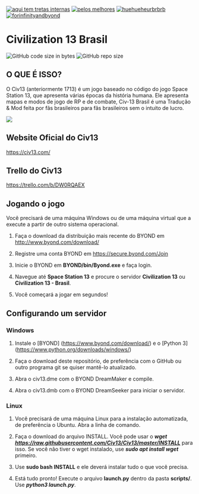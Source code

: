 [![aqui tem tretas internas](http://svgur.com/i/_js.svg)](https://www.forthebadge.com) [![pelos melhores](https://svgur.com/i/_ij.svg)](https://www.forthebadge.com) [![huehueheurbrbrb](http://svgur.com/i/_kN.svg)](https://www.forthebadge.com) [![forinfinityandbyond](https://user-images.githubusercontent.com/5211576/29499758-4efff304-85e6-11e7-8267-62919c3688a9.gif)](https://www.reddit.com/r/SS13/comments/5oplxp/what_is_the_main_problem_with_byond_as_an_engine/dclbu1a)

# Civilization 13 Brasil

![GitHub code size in bytes](https://img.shields.io/github/languages/code-size/civ13/civ13.svg?style=flat)
![GitHub repo size](https://img.shields.io/github/repo-size/civ13/civ13.svg?style=flat)

## O QUE É ISSO?

O Civ13 (anteriormente 1713) é um jogo baseado no código do jogo Space Station 13, que apresenta várias épocas da história humana. Ele apresenta mapas e modos de jogo de RP e de combate, Civ-13 Brasil é uma Tradução & Mod feita por fãs brasileiros para fãs brasileiros sem o intuito de lucro.

<kbd>
 <img src="https://i.imgur.com/napac0L.png">
</kbd>

## Website Oficial do Civ13
https://civ13.com/


## Trello do Civ13
https://trello.com/b/DW0RQAEX


## Jogando o jogo
Você precisará de uma máquina Windows ou de uma máquina virtual que a execute a partir de outro sistema operacional.

1. Faça o download da distribuição mais recente do BYOND em http://www.byond.com/download/

2. Registre uma conta BYOND em https://secure.byond.com/Join

3. Inicie o BYOND em **BYOND/bin/Byond.exe** e faça login.

4. Navegue até **Space Station 13** e procure o servidor **Civilization 13** ou **Civilization 13 - Brasil**.

5. Você começará a jogar em segundos!


## Configurando um servidor

### Windows
1. Instale o [BYOND] (https://www.byond.com/download/) e o [Python 3] (https://www.python.org/downloads/windows/)

2. Faça o download deste repositório, de preferência com o GitHub ou outro programa git se quiser mantê-lo atualizado.

3. Abra o civ13.dme com o BYOND DreamMaker e compile.

4. Abra o civ13.dmb com o BYOND DreamSeeker para iniciar o servidor.


### Linux
1. Você precisará de uma máquina Linux para a instalação automatizada, de preferência o Ubuntu. Abra a linha de comando.
 
2. Faça o download do arquivo INSTALL. Você pode usar o ***wget https://raw.githubusercontent.com/Civ13/Civ13/master/INSTALL*** para isso. Se você não tiver o wget instalado, use ***sudo apt install wget*** primeiro.

3. Use **sudo bash INSTALL** e ele deverá instalar tudo o que você precisa.

4. Está tudo pronto! Execute o arquivo **launch.py** dentro da pasta **scripts/**. Use ***python3 launch.py***.
